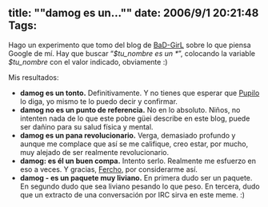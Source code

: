title: "\"damog es un...\""
date: 2006/9/1 20:21:48
Tags: 
---
<p>Hago un experimento que tomo del blog de <a target="_blank" href="http://www.lasmalotas.com/blog/">BaD-GirL</a> sobre lo que piensa Google de mí. Hay que buscar &#8220;<em>$tu_nombre es un *</em>&#8221;, colocando la variable <em>$tu_nombre</em> con el valor indicado, obviamente :)

Mis resultados:
</p>
<ul>
<li>
<strong>damog es un tonto.</strong> Definitivamente. Y no tienes que esperar que <a target="_blank" href="http://www.msg.com.mx/~arturo/">Pupilo</a> lo diga, yo mismo te lo puedo decir y confirmar.</li>
<li>
<strong>damog no es un punto de referencia.</strong> No en lo absoluto. Niños, no intenten nada de lo que este pobre güei describe en este blog, puede ser dañino para su salud física y mental.</li>
<li>
<strong>damog es un pana revolucionario.</strong> Verga, demasiado profundo y aunque me complace que así se me califique, creo estar, por mucho, muy alejado de ser realmente revolucionario.</li>
<li>
<strong>damog: es él un buen compa.</strong> Intento serlo. Realmente me esfuerzo en eso a veces. Y gracias, <a target="_blank" href="http://www.ferch0.net">Fercho</a>, por considerarme así.</li>
<li>
<strong>damog - es un paquete muy liviano.</strong> En primera dudo ser un paquete. En segundo dudo que sea liviano pesando lo que peso. En tercera, dudo que un extracto de una conversación por IRC sirva en este meme. :)</li>
</ul>
